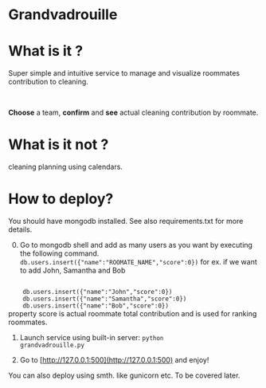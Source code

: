 Grandvadrouille 
===============

# What is it ?
Super simple and intuitive service to manage and visualize roommates contribution to cleaning.

<img src="https://dl.dropboxusercontent.com/u/858283/Screen%20Shot%202013-04-27%20at%2019.07.09.png" height=1 width=1>

<img src="https://dl.dropboxusercontent.com/u/858283/Screen%20Shot%202013-04-27%20at%2017.15.01.png" height=1 width=1>


**Choose** a team, **confirm** and **see** actual cleaning contribution by roommate.

# What is it not ?
cleaning planning using calendars.

# How to deploy?
You should have mongodb installed. See also requirements.txt for more details.

    
0. Go to mongodb shell and add as many users as you want by executing the following command.
<code> db.users.insert({"name":"ROOMATE_NAME","score":0})</code>
for ex. if we want to add John, Samantha and Bob
<code>
    db.users.insert({"name":"John","score":0})
    db.users.insert({"name":"Samantha","score":0})
    db.users.insert({"name":"Bob","score":0})        
</code>
property score is actual roommate total contribution and is used for ranking roommates.

1. Launch service using built-in server: 
    <code>python grandvadrouille.py</code>

2. Go to [http://127.0.0.1:500](http://127.0.0.1:500) and enjoy!

You can also deploy using smth. like gunicorn etc. To be covered later.    


